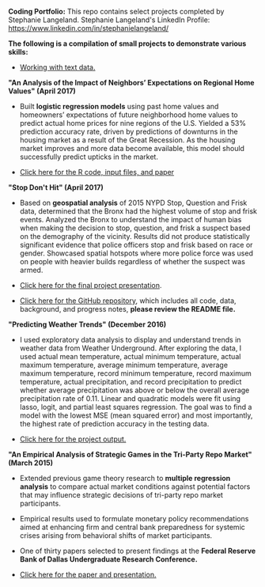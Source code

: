 __Coding Portfolio:__ This repo contains select projects completed by Stephanie Langeland.
Stephanie Langeland's LinkedIn Profile:  https://www.linkedin.com/in/stephanielangeland/

__The following is a compilation of small projects to demonstrate various skills:__

  * [Working with text data.]()

__"An Analysis of the Impact of Neighbors’ Expectations on Regional Home Values" (April 2017)__
   
   * Built __logistic regression models__ using past home values and homeowners’
   expectations of future neighborhood home values to predict actual home prices
   for nine regions of the U.S. Yielded a 53% prediction accuracy rate, driven by
   predictions of downturns in the housing market as a result of the Great Recession.
   As the housing market improves and more data become available, this model should
   successfully predict upticks in the market.  

  * [Click here for the R code, input files, and paper](https://github.com/Slangeland1/Projects/tree/master/An%20Analysis%20of%20the%20Impact%20of%20Neighbors%E2%80%99%20Expectations%20on%20Regional%20Home%20Values_Stephanie%20Langeland) 
   
__"Stop Don't Hit" (April 2017)__

  * Based on __geospatial analysis__ of 2015 NYPD Stop, Question and Frisk
  data, determined that the Bronx had the highest volume of stop and frisk
  events. Analyzed the Bronx to understand the impact of human bias when
  making the decision to stop, question, and frisk a suspect based on the
  demography of the vicinity. Results did not produce statistically significant
  evidence that police officers stop and frisk based on race or gender. Showcased
  spatial hotspots where more police force was used on people with heavier
  builds regardless of whether the suspect was armed. 

  * [Click here for the final project presentation](https://github.com/amp5/QMSS_G5069_Applied_D_S/blob/master/Reports/Stop%20Don't%20Hit%20Final%20Presentation.pdf).  
   
  * [Click here for the GitHub repository](https://github.com/amp5/QMSS_G5069_Applied_D_S),
    which includes all code, data, background, and progress notes, __please review the README file.__
    
__"Predicting Weather Trends" (December 2016)__
   
  * I used exploratory data analysis to display and understand trends in weather
  data from Weather Underground. After exploring the data, I used actual mean
  temperature, actual minimum temperature, actual maximum temperature, average
  minimum temperature, average maximum temperature, record minimum temperature,
  record maximum temperature, actual precipitation, and record precipitation to
  predict whether average precipitation was above or below the overall average
  precipitation rate of 0.11. Linear and quadratic models were fit using lasso,
  logit, and partial least squares regression. The goal was to find a model with
  the lowest MSE (mean squared error) and most importantly, the highest rate of
  prediction accuracy in the testing data.
   
  * [Click here for the project output.](https://github.com/Slangeland1/Projects/blob/master/Predicting%20Weather%20Trends.pdf)
   
__"An Empirical Analysis of Strategic Games in the Tri-Party Repo Market" (March 2015)__

  * Extended previous game theory research to __multiple regression analysis__ to
  compare actual market conditions against potential factors that may influence
  strategic decisions of tri-party repo market participants.

  * Empirical results used to formulate monetary policy recommendations aimed
  at enhancing firm and central bank preparedness for systemic crises arising
  from behavioral shifts of market participants.

  * One of thirty papers selected to present findings at the __Federal Reserve__
  __Bank of Dallas Undergraduate Research Conference.__

  * [Click here for the paper and presentation.](https://github.com/Slangeland1/Projects/tree/master/An%20Empirical%20Analysis%20of%20Strategic%20Games%20in%20the%20Tri-Party%20Repo%20Market)


